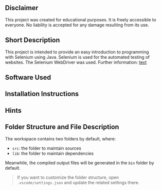 ## Disclaimer
This project was created for educational purposes. It is freely accessible to everyone. No liability is accepted for any damage resulting from its use.

## Short Description

This project is intended to provide an easy introduction to programming with Selenium using Java.
Selenium is used for the automated testing of websites. The Selenium WebDriver was used.
Further information: [text](https://www.selenium.dev/documentation/webdriver/)

## Software Used


## Installation Instructions

## Hints

## Folder Structure and File Description

The workspace contains two folders by default, where:

- `src`: the folder to maintain sources
- `lib`: the folder to maintain dependencies

Meanwhile, the compiled output files will be generated in the `bin` folder by default.

> If you want to customize the folder structure, open `.vscode/settings.json` and update the related settings there.